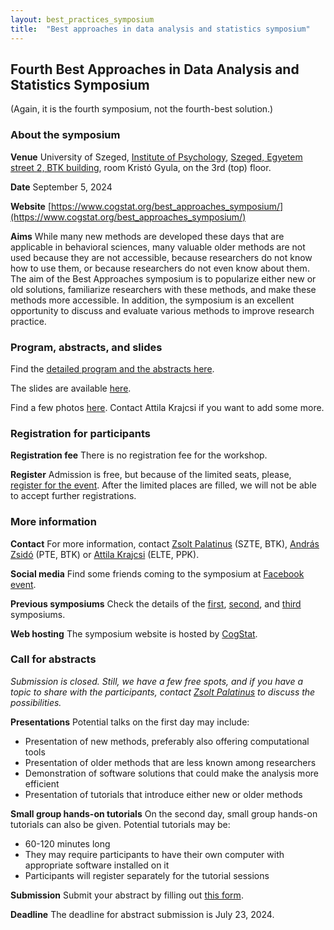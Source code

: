 ```yaml
---
layout: best_practices_symposium
title:  "Best approaches in data analysis and statistics symposium"
---
```


## Fourth Best Approaches in Data Analysis and Statistics Symposium

(Again, it is the fourth symposium, not the fourth-best solution.)

### About the symposium

__Venue__ University of Szeged, [Institute of Psychology](https://www.pszich.u-szeged.hu/), [Szeged, Egyetem street 2, BTK building](https://osm.org/go/0KlyHIXRG?m=), room Kristó Gyula, on the 3rd (top) floor.

__Date__ September 5, 2024

__Website__ [https://www.cogstat.org/best_approaches_symposium/](https://www.cogstat.org/best_approaches_symposium/)

__Aims__ While many new methods are developed these days that are applicable in behavioral sciences, many valuable older methods are not used because they are not accessible, because researchers do not know how to use them, or because researchers do not even know about them. The aim of the Best Approaches symposium is to popularize either new or old solutions, familiarize researchers with these methods, and make these methods more accessible. In addition, the symposium is an excellent opportunity to discuss and evaluate various methods to improve research practice.

### Program, abstracts, and slides

Find the [detailed program and the abstracts here](https://docs.google.com/document/d/1vFYiH9hUAN36ltklTdAeop32lsGzO5mj/edit?usp=sharing&ouid=100583166572315508937&rtpof=true&sd=true).

The slides are available [here](https://osf.io/meetings/bestapproachessymposium2024).

Find a few photos [here](https://photos.app.goo.gl/LDm24jFyvN1QdyCS9). Contact Attila Krajcsi if you want to add some more.

### Registration for participants

__Registration fee__ There is no registration fee for the workshop.

__Register__ Admission is free, but because of the limited seats, please, [register for the event](https://forms.gle/c7T1GjyC14fviQUQ7). After the limited places are filled, we will not be able to accept further registrations.

### More information

__Contact__ For more information, contact [Zsolt Palatinus](mailto:zsolt.palatinus@gmail.com) (SZTE, BTK), [András Zsidó](mailto:zsido.andras@pte.hu) (PTE, BTK) or [Attila Krajcsi](mailto:krajcsi@gmail.com) (ELTE, PPK).

__Social media__ Find some friends coming to the symposium at [Facebook event](https://www.facebook.com/events/7796899507071182/).

__Previous symposiums__ Check the details of the [first](2017/index.html), [second](2019/index.html), and [third](2023/index.html) symposiums.

__Web hosting__ The symposium website is hosted by [CogStat](https://www.cogstat.org).

### Call for abstracts

_Submission is closed. Still, we have a few free spots, and if you have a topic to share with the participants, contact [Zsolt Palatinus](mailto:zsolt.palatinus@gmail.com) to discuss the possibilities._

__Presentations__ Potential talks on the first day may include:
* Presentation of new methods, preferably also offering computational tools
* Presentation of older methods that are less known among researchers
* Demonstration of software solutions that could make the analysis more efficient
* Presentation of tutorials that introduce either new or older methods

__Small group hands-on tutorials__ On the second day, small group hands-on tutorials can also be given. Potential tutorials may be:
* 60-120 minutes long
* They may require participants to have their own computer with appropriate software installed on it
* Participants will register separately for the tutorial sessions

__Submission__ Submit your abstract by filling out [this form](https://forms.gle/54wKzPvpqG2JfoWe8).

__Deadline__ The deadline for abstract submission is July 23, 2024.

<div class='four spacing'></div>
